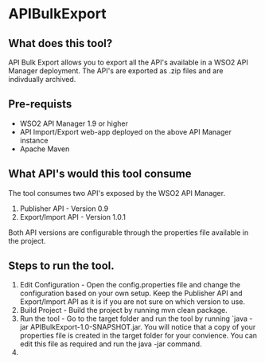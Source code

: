 # APIBulkExport
## What does this tool?
API Bulk Export allows you to export all the API's available in a WSO2 API Manager deployment. The API's are exported as .zip files and are indivdually archived. 

## Pre-requists
* WSO2 API Manager 1.9 or higher <br/>
* API Import/Export web-app deployed on the above API Manager instance <br/>
* Apache Maven 


## What API's would this tool consume
The tool consumes two API's exposed by the WSO2 API Manager.<br />
1. Publisher API - Version 0.9 <br />
2. Export/Import API - Version 1.0.1


Both API versions are configurable through the properties file available in the project.

## Steps to run the tool.
1. Edit Configuration - Open the config.properties file and change the configuration based on your own setup. Keep the Publisher API and Export/Import API as it is if you are not sure on which version to use. <br/>
2. Build Project - Build the project by running mvn clean package.
3. Run the tool - Go to the target folder and run the tool by running `java -jar APIBulkExport-1.0-SNAPSHOT.jar. You will notice that a copy of your properties file is created in the target folder for your convience. You can edit this file as required and run the java -jar command.
4. 


